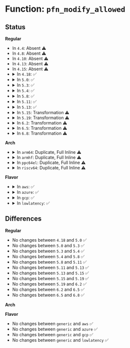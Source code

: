 # Function: <code>pfn_modify_allowed</code>

## Status
<b>Regular</b>
<ul>
<li>
In <code>4.4</code>: Absent ⚠️
</li>
<li>
In <code>4.8</code>: Absent ⚠️
</li>
<li>
In <code>4.10</code>: Absent ⚠️
</li>
<li>
In <code>4.13</code>: Absent ⚠️
</li>
<li>
In <code>4.15</code>: Absent ⚠️
</li>
<li>
<details>
<summary>In <code>4.18</code>: ✅</summary>

```c
bool pfn_modify_allowed(long unsigned int pfn, pgprot_t prot);
```

**Collision:** Unique Global

**Inline:** No

**Transformation:** False

**Instances:**

```
In arch/x86/mm/mmap.c (ffffffff8107ac70)
Location: arch/x86/mm/mmap.c:251
Inline: False
Direct callers:
  - mm/memory.c:remap_pfn_range
  - mm/memory.c:__vm_insert_mixed
  - mm/memory.c:vm_insert_pfn_prot
  - mm/mprotect.c:prot_none_hugetlb_entry
  - mm/mprotect.c:prot_none_pte_entry
```
**Symbols:**

```
ffffffff8107ac70-ffffffff8107ad00: pfn_modify_allowed (STB_GLOBAL)
```
</details>
</li>
<li>
<details>
<summary>In <code>5.0</code>: ✅</summary>

```c
bool pfn_modify_allowed(long unsigned int pfn, pgprot_t prot);
```

**Collision:** Unique Global

**Inline:** No

**Transformation:** False

**Instances:**

```
In arch/x86/mm/mmap.c (ffffffff810815b0)
Location: arch/x86/mm/mmap.c:251
Inline: False
Direct callers:
  - mm/memory.c:remap_pfn_range
  - mm/memory.c:__vm_insert_mixed
  - mm/memory.c:vmf_insert_pfn_prot
  - mm/mprotect.c:prot_none_hugetlb_entry
  - mm/mprotect.c:prot_none_pte_entry
```
**Symbols:**

```
ffffffff810815b0-ffffffff81081640: pfn_modify_allowed (STB_GLOBAL)
```
</details>
</li>
<li>
<details>
<summary>In <code>5.3</code>: ✅</summary>

```c
bool pfn_modify_allowed(long unsigned int pfn, pgprot_t prot);
```

**Collision:** Unique Global

**Inline:** No

**Transformation:** False

**Instances:**

```
In arch/x86/mm/mmap.c (ffffffff81085230)
Location: arch/x86/mm/mmap.c:238
Inline: False
Direct callers:
  - mm/memory.c:remap_pfn_range
  - mm/memory.c:__vm_insert_mixed
  - mm/memory.c:vmf_insert_pfn_prot
  - mm/mprotect.c:prot_none_hugetlb_entry
  - mm/mprotect.c:prot_none_pte_entry
```
**Symbols:**

```
ffffffff81085230-ffffffff810852d2: pfn_modify_allowed (STB_GLOBAL)
```
</details>
</li>
<li>
<details>
<summary>In <code>5.4</code>: ✅</summary>

```c
bool pfn_modify_allowed(long unsigned int pfn, pgprot_t prot);
```

**Collision:** Unique Global

**Inline:** No

**Transformation:** False

**Instances:**

```
In arch/x86/mm/mmap.c (ffffffff81085f20)
Location: arch/x86/mm/mmap.c:238
Inline: False
Direct callers:
  - mm/memory.c:remap_pfn_range
  - mm/memory.c:__vm_insert_mixed
  - mm/memory.c:vmf_insert_pfn_prot
  - mm/mprotect.c:prot_none_hugetlb_entry
  - mm/mprotect.c:prot_none_pte_entry
```
**Symbols:**

```
ffffffff81085f20-ffffffff81085fc2: pfn_modify_allowed (STB_GLOBAL)
```
</details>
</li>
<li>
<details>
<summary>In <code>5.8</code>: ✅</summary>

```c
bool pfn_modify_allowed(long unsigned int pfn, pgprot_t prot);
```

**Collision:** Unique Global

**Inline:** No

**Transformation:** False

**Instances:**

```
In arch/x86/mm/mmap.c (ffffffff81089680)
Location: arch/x86/mm/mmap.c:238
Inline: False
Direct callers:
  - mm/memory.c:remap_pte_range
  - mm/memory.c:__vm_insert_mixed
  - mm/memory.c:vmf_insert_pfn_prot
  - mm/mprotect.c:prot_none_hugetlb_entry
  - mm/mprotect.c:prot_none_pte_entry
```
**Symbols:**

```
ffffffff81089680-ffffffff8108973c: pfn_modify_allowed (STB_GLOBAL)
```
</details>
</li>
<li>
<details>
<summary>In <code>5.11</code>: ✅</summary>

```c
bool pfn_modify_allowed(long unsigned int pfn, pgprot_t prot);
```

**Collision:** Unique Global

**Inline:** No

**Transformation:** False

**Instances:**

```
In arch/x86/mm/mmap.c (ffffffff81089860)
Location: arch/x86/mm/mmap.c:238
Inline: False
Direct callers:
  - mm/memory.c:remap_pte_range
  - mm/memory.c:__vm_insert_mixed
  - mm/memory.c:vmf_insert_pfn_prot
  - mm/mprotect.c:prot_none_hugetlb_entry
  - mm/mprotect.c:prot_none_pte_entry
```
**Symbols:**

```
ffffffff81089860-ffffffff8108991c: pfn_modify_allowed (STB_GLOBAL)
```
</details>
</li>
<li>
<details>
<summary>In <code>5.13</code>: ✅</summary>

```c
bool pfn_modify_allowed(long unsigned int pfn, pgprot_t prot);
```

**Collision:** Unique Global

**Inline:** No

**Transformation:** False

**Instances:**

```
In arch/x86/mm/mmap.c (ffffffff8108a550)
Location: arch/x86/mm/mmap.c:238
Inline: False
Direct callers:
  - mm/memory.c:remap_pfn_range_notrack
  - mm/memory.c:__vm_insert_mixed
  - mm/memory.c:vmf_insert_pfn_prot
  - mm/mprotect.c:prot_none_hugetlb_entry
  - mm/mprotect.c:prot_none_pte_entry
```
**Symbols:**

```
ffffffff8108a550-ffffffff8108a5b2: pfn_modify_allowed (STB_GLOBAL)
```
</details>
</li>
<li>
<details>
<summary>In <code>5.15</code>: Transformation ⚠️</summary>

```c
bool pfn_modify_allowed(long unsigned int pfn, pgprot_t prot);
```

**Collision:** Unique Global

**Inline:** No

**Transformation:** True

**Instances:**

```
In arch/x86/mm/mmap.c (0)
Location: arch/x86/mm/mmap.c:238
Inline: False
Direct callers:
  - mm/memory.c:remap_pfn_range_notrack
  - mm/memory.c:__vm_insert_mixed
  - mm/memory.c:vmf_insert_pfn_prot
  - mm/mprotect.c:prot_none_hugetlb_entry
  - mm/mprotect.c:prot_none_pte_entry
```
**Symbols:**

```
ffffffff81ca1074-ffffffff81ca1093: pfn_modify_allowed.cold (STB_LOCAL)
ffffffff81099ac0-ffffffff81099b2f: pfn_modify_allowed (STB_GLOBAL)
```
</details>
</li>
<li>
<details>
<summary>In <code>5.19</code>: Transformation ⚠️</summary>

```c
bool pfn_modify_allowed(long unsigned int pfn, pgprot_t prot);
```

**Collision:** Unique Global

**Inline:** No

**Transformation:** True

**Instances:**

```
In arch/x86/mm/mmap.c (0)
Location: arch/x86/mm/mmap.c:238
Inline: False
Direct callers:
  - mm/memory.c:remap_pfn_range_notrack
  - mm/memory.c:__vm_insert_mixed
  - mm/memory.c:vmf_insert_pfn_prot
  - mm/mprotect.c:prot_none_hugetlb_entry
  - mm/mprotect.c:prot_none_pte_entry
```
**Symbols:**

```
ffffffff81e50653-ffffffff81e50672: pfn_modify_allowed.cold (STB_LOCAL)
ffffffff810aca20-ffffffff810acb3e: pfn_modify_allowed (STB_GLOBAL)
```
</details>
</li>
<li>
<details>
<summary>In <code>6.2</code>: Transformation ⚠️</summary>

```c
bool pfn_modify_allowed(long unsigned int pfn, pgprot_t prot);
```

**Collision:** Unique Global

**Inline:** No

**Transformation:** True

**Instances:**

```
In arch/x86/mm/mmap.c (0)
Location: arch/x86/mm/mmap.c:238
Inline: False
Direct callers:
  - mm/memory.c:remap_pfn_range_notrack
  - mm/memory.c:__vm_insert_mixed
  - mm/memory.c:vmf_insert_pfn_prot
  - mm/mprotect.c:prot_none_hugetlb_entry
  - mm/mprotect.c:prot_none_pte_entry
```
**Symbols:**

```
ffffffff82054b34-ffffffff82054b53: pfn_modify_allowed.cold (STB_LOCAL)
ffffffff810c6af0-ffffffff810c6bfa: pfn_modify_allowed (STB_GLOBAL)
```
</details>
</li>
<li>
<details>
<summary>In <code>6.5</code>: Transformation ⚠️</summary>

```c
bool pfn_modify_allowed(long unsigned int pfn, pgprot_t prot);
```

**Collision:** Unique Global

**Inline:** No

**Transformation:** True

**Instances:**

```
In arch/x86/mm/mmap.c (0)
Location: arch/x86/mm/mmap.c:238
Inline: False
Direct callers:
  - mm/memory.c:remap_p4d_range
  - mm/memory.c:__vm_insert_mixed
  - mm/memory.c:vmf_insert_pfn_prot
  - mm/mprotect.c:prot_none_hugetlb_entry
  - mm/mprotect.c:prot_none_pte_entry
```
**Symbols:**

```
ffffffff820d313e-ffffffff820d3157: pfn_modify_allowed.cold (STB_LOCAL)
ffffffff810ca280-ffffffff810ca39b: pfn_modify_allowed (STB_GLOBAL)
```
</details>
</li>
<li>
<details>
<summary>In <code>6.8</code>: Transformation ⚠️</summary>

```c
bool pfn_modify_allowed(long unsigned int pfn, pgprot_t prot);
```

**Collision:** Unique Global

**Inline:** No

**Transformation:** True

**Instances:**

```
In arch/x86/mm/mmap.c (0)
Location: arch/x86/mm/mmap.c:238
Inline: False
Direct callers:
  - mm/memory.c:remap_pfn_range_notrack
  - mm/memory.c:__vm_insert_mixed
  - mm/memory.c:vmf_insert_pfn_prot
  - mm/mprotect.c:prot_none_hugetlb_entry
  - mm/mprotect.c:prot_none_pte_entry
```
**Symbols:**

```
ffffffff821adfac-ffffffff821adfc5: pfn_modify_allowed.cold (STB_LOCAL)
ffffffff810d26e0-ffffffff810d2830: pfn_modify_allowed (STB_GLOBAL)
```
</details>
</li>
</ul>
<b>Arch</b>
<ul>
<li>
<details>
<summary>In <code>arm64</code>: Duplicate, Full Inline ⚠️</summary>

**Collision:** Static Duplication

**Inline:** Full

**Transformation:** False

**Instances:**

```
In mm/memory.c (0)
Location: include/asm-generic/pgtable.h:1131
Inline: True
```
```
In mm/mprotect.c (0)
Location: include/asm-generic/pgtable.h:1131
Inline: True
```
</details>
</li>
<li>
<details>
<summary>In <code>armhf</code>: Duplicate, Full Inline ⚠️</summary>

**Collision:** Static Duplication

**Inline:** Full

**Transformation:** False

**Instances:**

```
In mm/memory.c (0)
Location: include/asm-generic/pgtable.h:1131
Inline: True
```
```
In mm/mprotect.c (0)
Location: include/asm-generic/pgtable.h:1131
Inline: True
```
</details>
</li>
<li>
<details>
<summary>In <code>ppc64el</code>: Duplicate, Full Inline ⚠️</summary>

**Collision:** Static Duplication

**Inline:** Full

**Transformation:** False

**Instances:**

```
In mm/memory.c (0)
Location: include/asm-generic/pgtable.h:1131
Inline: True
```
```
In mm/mprotect.c (0)
Location: include/asm-generic/pgtable.h:1131
Inline: True
```
</details>
</li>
<li>
<details>
<summary>In <code>riscv64</code>: Duplicate, Full Inline ⚠️</summary>

**Collision:** Static Duplication

**Inline:** Full

**Transformation:** False

**Instances:**

```
In mm/memory.c (0)
Location: include/asm-generic/pgtable.h:1131
Inline: True
```
```
In mm/mprotect.c (0)
Location: include/asm-generic/pgtable.h:1131
Inline: True
```
</details>
</li>
</ul>
<b>Flavor</b>
<ul>
<li>
<details>
<summary>In <code>aws</code>: ✅</summary>

```c
bool pfn_modify_allowed(long unsigned int pfn, pgprot_t prot);
```

**Collision:** Unique Global

**Inline:** No

**Transformation:** False

**Instances:**

```
In arch/x86/mm/mmap.c (ffffffff81084f20)
Location: arch/x86/mm/mmap.c:238
Inline: False
Direct callers:
  - mm/memory.c:remap_pfn_range
  - mm/memory.c:__vm_insert_mixed
  - mm/memory.c:vmf_insert_pfn_prot
  - mm/mprotect.c:prot_none_hugetlb_entry
  - mm/mprotect.c:prot_none_pte_entry
```
**Symbols:**

```
ffffffff81084f20-ffffffff81084fc2: pfn_modify_allowed (STB_GLOBAL)
```
</details>
</li>
<li>
<details>
<summary>In <code>azure</code>: ✅</summary>

```c
bool pfn_modify_allowed(long unsigned int pfn, pgprot_t prot);
```

**Collision:** Unique Global

**Inline:** No

**Transformation:** False

**Instances:**

```
In arch/x86/mm/mmap.c (ffffffff81073bf0)
Location: arch/x86/mm/mmap.c:238
Inline: False
Direct callers:
  - mm/memory.c:remap_pfn_range
  - mm/memory.c:__vm_insert_mixed
  - mm/memory.c:vmf_insert_pfn_prot
  - mm/mprotect.c:prot_none_hugetlb_entry
  - mm/mprotect.c:prot_none_pte_entry
```
**Symbols:**

```
ffffffff81073bf0-ffffffff81073c92: pfn_modify_allowed (STB_GLOBAL)
```
</details>
</li>
<li>
<details>
<summary>In <code>gcp</code>: ✅</summary>

```c
bool pfn_modify_allowed(long unsigned int pfn, pgprot_t prot);
```

**Collision:** Unique Global

**Inline:** No

**Transformation:** False

**Instances:**

```
In arch/x86/mm/mmap.c (ffffffff81084ed0)
Location: arch/x86/mm/mmap.c:238
Inline: False
Direct callers:
  - mm/memory.c:remap_pfn_range
  - mm/memory.c:__vm_insert_mixed
  - mm/memory.c:vmf_insert_pfn_prot
  - mm/mprotect.c:prot_none_hugetlb_entry
  - mm/mprotect.c:prot_none_pte_entry
```
**Symbols:**

```
ffffffff81084ed0-ffffffff81084f72: pfn_modify_allowed (STB_GLOBAL)
```
</details>
</li>
<li>
<details>
<summary>In <code>lowlatency</code>: ✅</summary>

```c
bool pfn_modify_allowed(long unsigned int pfn, pgprot_t prot);
```

**Collision:** Unique Global

**Inline:** No

**Transformation:** False

**Instances:**

```
In arch/x86/mm/mmap.c (ffffffff81087020)
Location: arch/x86/mm/mmap.c:238
Inline: False
Direct callers:
  - mm/memory.c:remap_pfn_range
  - mm/memory.c:__vm_insert_mixed
  - mm/memory.c:vmf_insert_pfn_prot
  - mm/mprotect.c:prot_none_hugetlb_entry
  - mm/mprotect.c:prot_none_pte_entry
```
**Symbols:**

```
ffffffff81087020-ffffffff810870c2: pfn_modify_allowed (STB_GLOBAL)
```
</details>
</li>
</ul>

## Differences
<b>Regular</b>
<ul>
<li>
No changes between <code>4.18</code> and <code>5.0</code> ✅
</li>
<li>
No changes between <code>5.0</code> and <code>5.3</code> ✅
</li>
<li>
No changes between <code>5.3</code> and <code>5.4</code> ✅
</li>
<li>
No changes between <code>5.4</code> and <code>5.8</code> ✅
</li>
<li>
No changes between <code>5.8</code> and <code>5.11</code> ✅
</li>
<li>
No changes between <code>5.11</code> and <code>5.13</code> ✅
</li>
<li>
No changes between <code>5.13</code> and <code>5.15</code> ✅
</li>
<li>
No changes between <code>5.15</code> and <code>5.19</code> ✅
</li>
<li>
No changes between <code>5.19</code> and <code>6.2</code> ✅
</li>
<li>
No changes between <code>6.2</code> and <code>6.5</code> ✅
</li>
<li>
No changes between <code>6.5</code> and <code>6.8</code> ✅
</li>
</ul>
<b>Arch</b>
<ul>
</ul>
<b>Flavor</b>
<ul>
<li>
No changes between <code>generic</code> and <code>aws</code> ✅
</li>
<li>
No changes between <code>generic</code> and <code>azure</code> ✅
</li>
<li>
No changes between <code>generic</code> and <code>gcp</code> ✅
</li>
<li>
No changes between <code>generic</code> and <code>lowlatency</code> ✅
</li>
</ul>
